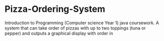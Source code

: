 # Pizza-Ordering-System
Introduction to Programming (Computer science Year 1) java coursework. 
A system that can take order of pizzas with up to two toppings (tuna or pepper) and outputs a graphical display with order in
